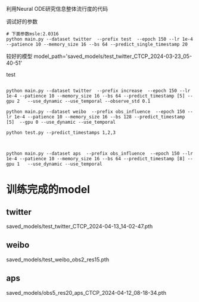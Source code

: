利用Neural ODE研究信息整体流行度的代码

调试好的参数
```shell
# 下面参数msle:2.0316
python main.py --dataset twitter  --prefix test  --epoch 150 --lr 1e-4 --patience 10 --memory_size 16 --bs 64 --predict_single_timestamp 20 

```

较好的模型
model_path='saved_models/test_twitter_CTCP_2024-03-23_05-40-51'

test

```shell

python main.py --dataset twitter  --prefix increase  --epoch 150 --lr 1e-4 --patience 10 --memory_size 16 --bs 64 --predict_timestamp [5] --gpu 2   --use_dynamic --use_temporal --observe_std 0.1

python main.py --dataset weibo  --prefix obs_influence  --epoch 150 --lr 1e-4 --patience 10 --memory_size 16 --bs 128 --predict_timestamp [5]  --gpu 0 --use_dynamic --use_temporal 

python test.py --predict_timestamps 1,2,3



python main.py --dataset aps  --prefix obs_influence  --epoch 150 --lr 1e-4 --patience 10 --memory_size 16 --bs 64 --predict_timestamp [8] --gpu 1   --use_dynamic --use_temporal 
```

# 训练完成的model
## twitter
saved_models/test_twitter_CTCP_2024-04-13_14-02-47.pth

## weibo

saved_models/test_weibo_obs2_res15.pth


## aps
saved_models/obs5_res20_aps_CTCP_2024-04-12_08-18-34.pth